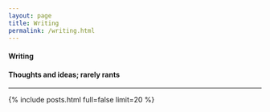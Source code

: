 ```yaml
---
layout: page
title: Writing
permalink: /writing.html
---
```



<h4 class="uk-text-large uk-text-light uk-margin-remove-bottom">
    Writing
</h4>
<h4 class="uk-text-lighter uk-margin-remove-top">
    Thoughts and ideas; rarely rants
</h4>
<hr class="uk-divider-small">

<div>
    {% include posts.html full=false limit=20 %}
</div>
